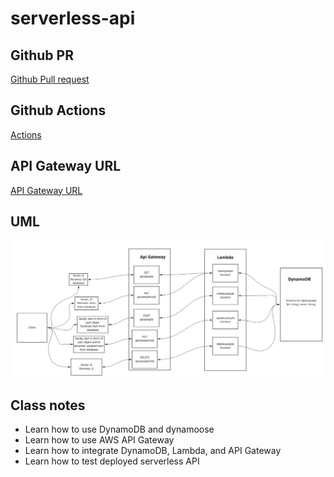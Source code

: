 # serverless-api

## Github PR

[Github Pull request](https://github.com/ibrahimAbuawad/serverless-api/pull/1)

## Github Actions

[Actions](https://github.com/IbrahimAbuawad/serverless-api/actions)
## API Gateway URL

[API Gateway URL](https://dunu1cze4f.execute-api.us-east-1.amazonaws.com/people)

## UML
![](./uml_aws.PNG)

## Class notes
* Learn how to use DynamoDB and dynamoose
* Learn how to use AWS API Gateway
* Learn how to integrate DynamoDB, Lambda, and API Gateway
* Learn how to test deployed serverless API